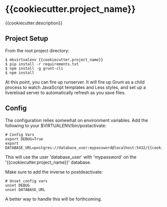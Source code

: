 # {{cookiecutter.project_name}}

{{cookiecutter.description}}

Project Setup
-------------

From the root project directory:

    $ mkvirtualenv {{cookiecutter.project_name}}
    $ pip install -r requirements.txt
    $ npm install -g grunt-cli
    $ npm install

At this point, you can fire up runserver. It will fire up Grunt as a child
process to watch JavaScript templates and Less styles, and set up a livereload
server to automatically refresh as you save files.

Config
------

The configuration relies somewhat on environment variables. Add the following
to your $VIRTUALENV/bin/postactivate:

    # Config Vars
    export DEBUG=True
    export DATABASE_URL=postgres://database_user:mypassword@localhost:5432/{{cookiecutter.project_name}}

This will use the user 'database_user' with 'mypassword' on the '{{cookiecutter.project_name}}' database.

Make sure to add the inverse to postdeactivate:

    # Unset config vars
    unset DEBUG
    unset DATABASE_URL

A better way to handle this will be forthcoming.
